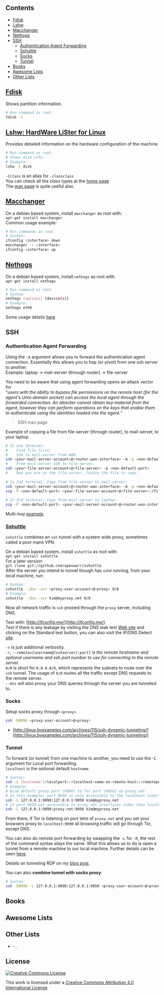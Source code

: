 ## Contents

* [Fdisk](#fdisk)
* [Lshw](#lshw)
* [Macchanger](#macchanger)
* [Nethogs](#nethogs)
* [SSH](#ssh)
  * [Authentication Agent Forwarding](#ssh-authentication-agent-forwarding)
  * [Sshuttle](#ssh-sshuttle)
  * [Socks](#ssh-socks)
  * [Tunnel](#ssh-tunnel)
* [Books](#books)
* [Awesome Lists](#awesome-lists)
* [Other Lists](#other-lists)

## [Fdisk]()

Shows partition information.
```bash
# Run command as root.
fdisk -l
```

## [Lshw: HardWare LiSter for Linux](https://github.com/lyonel/lshw)

Provides detailed information on the hardware configuration of the machine.
```bash
# Run command as root.
# Shows disk info.
# Example:
lshw -C disk
```
`-C`_`class`_ is an alias for `-class`_`class`_  
You can check all the _class_ types at the [home page](http://www.ezix.org/project/wiki/HardwareLiSter)  
The [man page](https://linux.die.net/man/1/lshw) is quite useful also.

## [Macchanger](https://github.com/alobbs/macchanger)

On a debian based system, install `macchanger` as root with:  
`apt-get install macchanger`  
Common usage example:
```bash
# Run commands as root.
# Syntax:
ifconfig <interface> down
macchanger -r <interface>
ifconfig <interface> up
```

## [Nethogs](https://github.com/raboof/nethogs)

On a debian based system, install `nethogs` as root with:  
`apt-get install nethogs`  
```bash
# Run command as root.
# Syntax:
nethogs [options] [device(s)]
# Example:
nethogs eth0
```
Some usage details [here](http://www.cyberciti.biz/faq/linux-find-out-what-process-is-using-bandwidth/)

## SSH

### Authentication Agent Forwarding <a id="ssh-authentication-agent-forwarding"/>

Using the `-A` argument allows you to forward the authentication agent connection. Essentially this allows you to hop (or pivot) from one ssh server to another.  
Example: laptop -> mail-server (through router) -> file-server  

You need to be aware that using agent forwarding opens an attack vector for  
"_users with the ability to bypass file permissions on the remote host (for the agent's Unix-domain socket) can access the local agent through the forwarded connection. An attacker cannot obtain key material from the agent, however they can perform operations on the keys that enable them to authenticate using the identities loaded into the agent._"  
> SSH man page

Example of copying a file from file-server (through router), to mail-server, to your laptop.

```bash
# In one terminal:
#    Find file first:
#    SSH to mail-server from WAN.
ssh <your-mail-server-account>@<router-wan-interface> -A -p <non-default-port>
#    From mail-server SSH to file-server.
ssh <your-file-server-account>@<file-server> -p <non-default-port>
#    Now you are on the file-server, locate the file to copy.
         
# In 2nd terminal: Copy from file-server to mail-server:
ssh <your-mail-server-account>@<router-wan-interface> -A -p <non-default-port>
scp -P <non-default-port> <your-file-server-account>@<file-server>:/file-server/path/filetocopy.txt ~/
         
# In 3rd terminal: Copy from mail-server to laptop:
scp -P <non-default-port> <your-mail-server-account>@<router-wan-interface>:/home/<your-mail-server-account>/filetocopy.txt /home/you/
```
Multi-hop [example](http://sshmenu.sourceforge.net/articles/transparent-mulithop.html).

### [Sshuttle](https://github.com/apenwarr/sshuttle/tree/master) <a id="ssh-sshuttle"/>

`sshuttle` combines an `ssh` tunnel with a system wide proxy, sometimes called a poor mans VPN.

On a debian based system, install `sshuttle` as root with:  
`apt-get install sshuttle`  
For a later version:  
`git clone git://github.com/apenwarr/sshuttle`  
After the server you intend to tunnel though has `sshd` running, from your local machine, run:  
```bash
# Syntax:
sshuttle --dns -vvr <proxy-user-account>@<proxy> 0/0
# Example:
sshuttle --dns -vvr kim@myproxy.net 0/0
```
Now all network traffic is `ssh` proxied through the `proxy` server, including DNS.

Test with: [http://ifconfig.me/](http://ifconfig.me/)  
Test if there is any leakage by visiting the DNS leak test [Web site](https://www.dnsleaktest.com/) and clicking on the Standard test button, you can also visit the IP/DNS Detect [site](http://ipleak.net/).

`-v` is just additional verbosity.  
`-r`, `--remote`_`=[username@]sshserver[:port]`_ _is the remote hostname and optional username and ssh port number to use for connecting to the remote server._  
`0/0` is short for `0.0.0.0/0`, which represents the subnets to route over the `ssh` tunnel. The usage of `0/0` routes all the traffic except DNS requests to the remote server.  
`--dns` will also proxy your DNS queries through the server you are tunneled to.

### Socks <a id="ssh-socks"/>
Setup socks proxy through `<proxy>`
```bash
ssh -D9090 <proxy-user-account>@<proxy>
```
* [http://linux.byexamples.com/archives/115/ssh-dynamic-tunneling/](http://linux.byexamples.com/archives/115/ssh-dynamic-tunneling/)

### Tunnel <a id="ssh-tunnel"/>
To forward (or tunnel) from one machine to another, you need to use the -L argument for Local port forwarding.  
`localhost` is the optional default `hostname`.  

```bash
# Syntax:
ssh -L [hostname:]<localport>:<localhost-name-on-remote-host>:<remoteport> <proxy-user-account>@<proxy>
# Example:
# Bind default proxy port (9090) to Tor port (9050) on proxy.net
# In this example, port 9050 is only accessible to the localhost interface of proxy.net
ssh -L 127.0.0.1:9090:127.0.0.1:9050 kim@myproxy.net
# If port 9050 was accessible to proxy.net interfaces other than localhost, then we could do the following:
ssh -L 127.0.0.1:9090:proxy.net:9050 kim@myproxy.net
```
From there, if Tor is listening on port `9050` of `proxy.net` and you set your browsers proxy to `localhost:9090` all browsing traffic will go through Tor, except DNS.

You can also do remote port forwarding by swapping the `-L` for `-R`, the rest of the command syntax stays the same. What this allows us to do is open a tunnel from a remote machine to our local machine. Further details can be seen [here](http://blog.trackets.com/2014/05/17/ssh-tunnel-local-and-remote-port-forwarding-explained-with-examples.html).

Details on tunneling RDP on my [blog post](https://blog.binarymist.net/2010/08/26/installation-of-ssh-on-64bit-windows-7-to-tunnel-rdp/).

You can also **combine tunnel with socks proxy**:
```bash
# Syntax:
ssh -D9090 -L 127.0.0.1:9090:127.0.0.1:9050 <proxy-user-account>@<proxy>
```

## Books


## Awesome Lists


## Other Lists

* []() - .

## License

[![Creative Commons License](http://i.creativecommons.org/l/by/4.0/88x31.png)](https://creativecommons.org/licenses/by/4.0/)

This work is licensed under a [Creative Commons Attribution 4.0 International License](http://creativecommons.org/licenses/by/4.0/)
